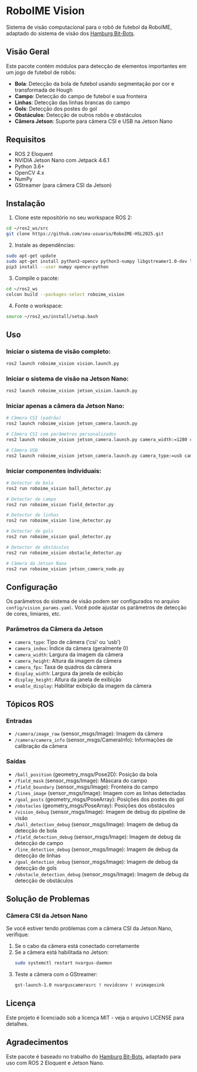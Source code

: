 # RoboIME Vision

Sistema de visão computacional para o robô de futebol da RoboIME, adaptado do sistema de visão dos [Hamburg Bit-Bots](https://github.com/bit-bots/bitbots_main/tree/main/bitbots_vision).

## Visão Geral

Este pacote contém módulos para detecção de elementos importantes em um jogo de futebol de robôs:

- **Bola**: Detecção da bola de futebol usando segmentação por cor e transformada de Hough
- **Campo**: Detecção do campo de futebol e sua fronteira
- **Linhas**: Detecção das linhas brancas do campo
- **Gols**: Detecção dos postes do gol
- **Obstáculos**: Detecção de outros robôs e obstáculos
- **Câmera Jetson**: Suporte para câmera CSI e USB na Jetson Nano

## Requisitos

- ROS 2 Eloquent
- NVIDIA Jetson Nano com Jetpack 4.6.1
- Python 3.6+
- OpenCV 4.x
- NumPy
- GStreamer (para câmera CSI da Jetson)

## Instalação

1. Clone este repositório no seu workspace ROS 2:
```bash
cd ~/ros2_ws/src
git clone https://github.com/seu-usuario/RoboIME-HSL2025.git
```

2. Instale as dependências:
```bash
sudo apt-get update
sudo apt-get install python3-opencv python3-numpy libgstreamer1.0-dev libgstreamer-plugins-base1.0-dev gstreamer1.0-plugins-good gstreamer1.0-plugins-bad gstreamer1.0-plugins-ugly
pip3 install --user numpy opencv-python
```

3. Compile o pacote:
```bash
cd ~/ros2_ws
colcon build --packages-select roboime_vision
```

4. Fonte o workspace:
```bash
source ~/ros2_ws/install/setup.bash
```

## Uso

### Iniciar o sistema de visão completo:

```bash
ros2 launch roboime_vision vision.launch.py
```

### Iniciar o sistema de visão na Jetson Nano:

```bash
ros2 launch roboime_vision jetson_vision.launch.py
```

### Iniciar apenas a câmera da Jetson Nano:

```bash
# Câmera CSI (padrão)
ros2 launch roboime_vision jetson_camera.launch.py

# Câmera CSI com parâmetros personalizados
ros2 launch roboime_vision jetson_camera.launch.py camera_width:=1280 camera_height:=720 camera_fps:=60

# Câmera USB
ros2 launch roboime_vision jetson_camera.launch.py camera_type:=usb camera_index:=0
```

### Iniciar componentes individuais:

```bash
# Detector de bola
ros2 run roboime_vision ball_detector.py

# Detector de campo
ros2 run roboime_vision field_detector.py

# Detector de linhas
ros2 run roboime_vision line_detector.py

# Detector de gols
ros2 run roboime_vision goal_detector.py

# Detector de obstáculos
ros2 run roboime_vision obstacle_detector.py

# Câmera da Jetson Nano
ros2 run roboime_vision jetson_camera_node.py
```

## Configuração

Os parâmetros do sistema de visão podem ser configurados no arquivo `config/vision_params.yaml`. Você pode ajustar os parâmetros de detecção de cores, limiares, etc.

### Parâmetros da Câmera da Jetson

- `camera_type`: Tipo de câmera ('csi' ou 'usb')
- `camera_index`: Índice da câmera (geralmente 0)
- `camera_width`: Largura da imagem da câmera
- `camera_height`: Altura da imagem da câmera
- `camera_fps`: Taxa de quadros da câmera
- `display_width`: Largura da janela de exibição
- `display_height`: Altura da janela de exibição
- `enable_display`: Habilitar exibição da imagem da câmera

## Tópicos ROS

### Entradas
- `/camera/image_raw` (sensor_msgs/Image): Imagem da câmera
- `/camera/camera_info` (sensor_msgs/CameraInfo): Informações de calibração da câmera

### Saídas
- `/ball_position` (geometry_msgs/Pose2D): Posição da bola
- `/field_mask` (sensor_msgs/Image): Máscara do campo
- `/field_boundary` (sensor_msgs/Image): Fronteira do campo
- `/lines_image` (sensor_msgs/Image): Imagem com as linhas detectadas
- `/goal_posts` (geometry_msgs/PoseArray): Posições dos postes do gol
- `/obstacles` (geometry_msgs/PoseArray): Posições dos obstáculos
- `/vision_debug` (sensor_msgs/Image): Imagem de debug do pipeline de visão
- `/ball_detection_debug` (sensor_msgs/Image): Imagem de debug da detecção de bola
- `/field_detection_debug` (sensor_msgs/Image): Imagem de debug da detecção de campo
- `/line_detection_debug` (sensor_msgs/Image): Imagem de debug da detecção de linhas
- `/goal_detection_debug` (sensor_msgs/Image): Imagem de debug da detecção de gols
- `/obstacle_detection_debug` (sensor_msgs/Image): Imagem de debug da detecção de obstáculos

## Solução de Problemas

### Câmera CSI da Jetson Nano

Se você estiver tendo problemas com a câmera CSI da Jetson Nano, verifique:

1. Se o cabo da câmera está conectado corretamente
2. Se a câmera está habilitada no Jetson:
   ```bash
   sudo systemctl restart nvargus-daemon
   ```
3. Teste a câmera com o GStreamer:
   ```bash
   gst-launch-1.0 nvarguscamerasrc ! nvvidconv ! xvimagesink
   ```

## Licença

Este projeto é licenciado sob a licença MIT - veja o arquivo LICENSE para detalhes.

## Agradecimentos

Este pacote é baseado no trabalho do [Hamburg Bit-Bots](https://github.com/bit-bots/bitbots_main/tree/main/bitbots_vision), adaptado para uso com ROS 2 Eloquent e Jetson Nano. 